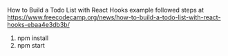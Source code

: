 How to Build a Todo List with React Hooks example
followed steps at https://www.freecodecamp.org/news/how-to-build-a-todo-list-with-react-hooks-ebaa4e3db3b/

1. npm install
2. npm start
